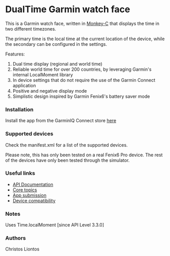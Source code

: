 # DualTime Garmin watch face

This is a Garmin watch face, written in [Monkey-C](https://developer.garmin.com/connect-iq/monkey-c/) that displays the time in two different timezones.

The primary time is the local time at the current location of the device, while the secondary can be configured in the settings.

Features:
1. Dual time display (regional and world time)
2. Reliable world time for over 200 countries, by leveraging Garmin's internal LocalMoment library
3. In device settings that do not require the use of the Garmin Connect application
4. Positive and negative display mode
5. Simplistic design inspired by Garmin Fenix6's battery saver mode

### Installation

Install the app from the GarminIQ Connect store [here](https://apps.garmin.com/en-US/apps/a5ce0cb3-4a0e-4855-922e-69ed36fcf560)

### Supported devices

Check the manifest.xml for a list of the supported devices.

Please note, this has only been tested on a real Fenix6 Pro device. The rest of the devices have only been tested through the simulator.

### Useful links
* [API Documentation](https://developer.garmin.com/connect-iq/api-docs/index.html)
* [Core topics](https://developer.garmin.com/connect-iq/core-topics/layouts/)
* [App submission](https://developer.garmin.com/connect-iq/submit-an-app/)
* [Device compatibility](https://developer.garmin.com/connect-iq/compatible-devices/)

### Notes

Uses Time.localMoment [since API Level 3.3.0]

### Authors

Christos Liontos